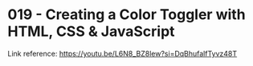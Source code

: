 # 019 - Creating a Color Toggler with HTML, CSS & JavaScript

Link reference: https://youtu.be/L6N8_BZ8lew?si=DqBhufalfTyvz48T
